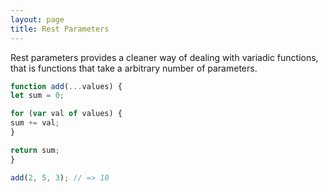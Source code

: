 ```yaml
---
layout: page
title: Rest Parameters
---
```


Rest parameters provides a cleaner way of dealing with variadic functions, that
is functions that take a arbitrary number of parameters.

```javascript
function add(...values) {
let sum = 0;

for (var val of values) {
sum += val;
}

return sum;
}

add(2, 5, 3); // => 10
```

